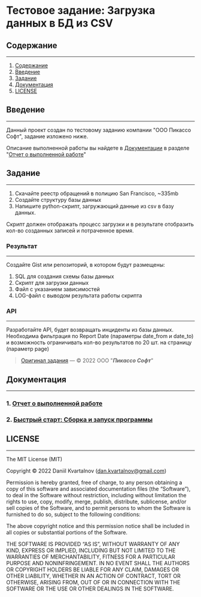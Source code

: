 # Тестовое задание: Загрузка данных в БД из CSV

## Содержание
***
  1. [Содержание](#Содержание)
  2. [Введение](#Введение)
  3. [Задание](#Задание)
  4. [Документация](#Документация)
  5. [LICENSE](#LICENSE)

## Введение
***
Данный проект создан по тестовому заданию компании "ООО Пикассо Софт", задание изложено ниже. 

Описание выполненной работы вы найдете в [Документации](#Документация) в разделе "[Отчет о выполненной работе](docs/work_report.md)"

## Задание
***
1. Скачайте реестр обращений в полицию San Francisco, ~335mb
2. Создайте структуру базы данных
3. Напишите python-скрипт, загружающий данные из csv в базу данных.

Скрипт должен отображать процесс загрузки и в результате отобразить кол-во созданных записей и потраченное время.

### Результат
***
Создайте Gist или репозиторий, в котором будут размещены:

1. SQL для создания схемы базы данных
2. Скрипт для загрузки данных
3. Файл с указанием зависимостей
4. LOG-файл с выводом результата работы скрипта

### API
***
Разработайте API, будет возвращать инциденты из базы данных. Необходима фильтрация по Report Date (параметры date_from и date_to) и возможность ограничивать кол-во результатов по 20 шт. на страницу (параметр page)

> [Оригинал задания](https://gist.github.com/tm-minty/c39f9ab2de1c70ca9d4d559505678234) — © 2022 ООО "**_Пикассо Софт_**"

## Документация
***
### 1. [Отчет о выполненной работе](docs/work_report.md)
### 2. [Быстрый старт: Сборка и запуск программы](docs/quick_start.md)


## LICENSE
***

The MIT License (MIT)

Copyright © 2022 Daniil Kvartalnov (dan.kvartalnov@gmail.com)

Permission is hereby granted, free of charge, to any person obtaining a copy of this software and associated documentation files (the “Software”), to deal in the Software without restriction, including without limitation the rights to use, copy, modify, merge, publish, distribute, sublicense, and/or sell copies of the Software, and to permit persons to whom the Software is furnished to do so, subject to the following conditions:

The above copyright notice and this permission notice shall be included in all copies or substantial portions of the Software.

THE SOFTWARE IS PROVIDED “AS IS”, WITHOUT WARRANTY OF ANY KIND, EXPRESS OR IMPLIED, INCLUDING BUT NOT LIMITED TO THE WARRANTIES OF MERCHANTABILITY, FITNESS FOR A PARTICULAR PURPOSE AND NONINFRINGEMENT. IN NO EVENT SHALL THE AUTHORS OR COPYRIGHT HOLDERS BE LIABLE FOR ANY CLAIM, DAMAGES OR OTHER LIABILITY, WHETHER IN AN ACTION OF CONTRACT, TORT OR OTHERWISE, ARISING FROM, OUT OF OR IN CONNECTION WITH THE SOFTWARE OR THE USE OR OTHER DEALINGS IN THE SOFTWARE.